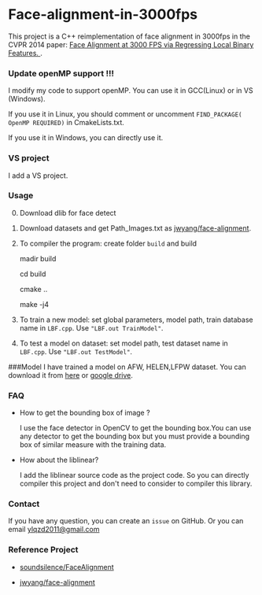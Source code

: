 # Face-alignment-in-3000fps

This project is a C++ reimplementation of face alignment in 3000fps in the CVPR 2014 paper:
[ Face Alignment at 3000 FPS via Regressing Local Binary Features. ]().

### Update openMP support !!!
 I modify my code to support openMP. You can use it in GCC(Linux) or in VS (Windows).
 
 If you use it in Linux, you should comment or uncomment `FIND_PACKAGE( OpenMP REQUIRED)`  in CmakeLists.txt.
 
 If you use it in Windows, you can directly use it. 
 
### VS project 
 I add a VS project. 
 
### Usage
0. Download dlib for face detect

1. Download datasets and get Path_Images.txt as [jwyang/face-alignment](https://github.com/jwyang/face-alignment). 

2. To compiler the program: create folder  `build` and build  

   madir build

   cd build
   
   cmake ..
  
   make -j4

3. To train a new model: set global parameters, model path, train database name in `LBF.cpp`. Use `"LBF.out TrainModel"`.


4. To test a model on dataset: set model path, test dataset name in `LBF.cpp`. Use `"LBF.out TestModel"`.

###Model
I have trained a model on AFW, HELEN,LFPW dataset. You can download it from [here](http://pan.baidu.com/s/1326PS) or [google drive](https://drive.google.com/folderview?id=0ByeDfKY7bL0_fmg2RWN2V0xtQ19veW1wdFVJRjBaRHBuUmJNNERHc0YyQ2lLVXJodDZTbk0&usp=sharing). 


### FAQ
* How to get the bounding box of image ?

	I use the face detector in OpenCV to get the bounding box.You can use any detector to get the bounding box but you must provide a bounding box of similar measure with the training data. 

* How about the liblinear?

	I add the liblinear source code as the project code. So you can directly compiler this project and don't need to consider to compiler this library.

### Contact 
If you have any question, you can create an `issue` on GitHub.
Or you can email ylqzd2011@gmail.com

### Reference Project
* [soundsilence/FaceAlignment](https://github.com/soundsilence/FaceAlignment)

* [jwyang/face-alignment](https://github.com/jwyang/face-alignment)  




 
  

